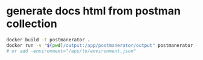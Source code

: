 # generate docs html from postman collection

```bash
docker build -t postmanerator .
docker run -v "$(pwd)/output:/app/postmanerator/output" postmanerator -output="/app/postmanerator/output/index.html" -collection="/app/postmanerator/mycollection.json"
# or add -environment="/app/to/environment.json"
```
